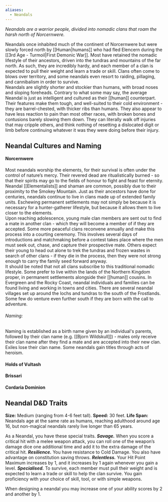 ```yaml
---
aliases:
  - Neandals
---
```

*Neandals are a warrior people, divided into nomadic clans that roam the harsh north of Norcernwere.*  

Neandals once inhabited much of the continent of Norcernwere but were slowly forced north by [[Human|humans]] who had fled Elencern during the [[3rd Age - Turmoil|First Demonic War]]. Most have retained the nomadic lifestyle of their ancestors, driven into the tundras and mountains of the far north. As such, they are incredibly hardy, and each member of a clan is expected to pull their weight and learn a trade or skill. Clans often come to blows over territory, and some neandals even resort to raiding, pillaging, and cannibalism in order to survive.  
Neandals are slightly shorter and stockier than humans, with broad noses and sloping foreheads. Contrary to what some may say, the average Neandal is just as intelligent and cultured as their [[human]] counterpart. Their features make them tough, and well-suited to their cold environment - they are barrel-chested, with thicker ribs than humans. They also appear to have less reaction to pain than most other races, with broken bones and contusions barely slowing them down. They can literally walk off injuries that may cripple others, and think nothing of resetting a dislocated digit or limb before continuing whatever it was they were doing before their injury.
## Neandal Cultures and Naming
#### Norcernwere
Most neandals worship the elements, for their survival is often under the control of nature’s mercy. Their revered dead are ritualistically burned - so that their spirits may go to the fields of honour to fight and feast for eternity. Neandal [[Elementalists]] and shaman are common, possibly due to their proximity to the Smokey Mountain. Just as their ancestors have done for centuries, neandals continue to live in clans made up of extended family units. Eschewing permanent settlements may not simply be because it is necessary for a hunter-gatherer lifestyle, but because it allows them to live closer to the elements.  
Upon reaching adolescence, young male clan members are sent out to find a mate in another clan - which they will become a member of if they are accepted. Some more peaceful clans reconvene annually and make this process into a courting ceremony. This involves several days of introductions and matchmaking before a contest takes place where the men must seek out, chase, and capture their prospective mate. Others expect their young to head out alone to trek the tundras and frozen wastes in search of other clans - if they die in the process, then they were not strong enough to carry the family seed forward anyway.  
It should be noted that not all clans subscribe to this traditional nomadic lifestyle. Some prefer to live within the lands of the Northern Kingdom proper, in permanent settlements alongside their [[human]] cousins. In Evergreen and the Rocky Coast, neandal individuals and families can be found living and working in towns and cities. There are several neandal villages set up around the lochs and tundras to the south of the Frostlands. Some few do venture even further south if they are born with the call to adventure.
###### Naming:
Naming is established as a birth name given by an individual's parents, followed by their clan name (e.g. [[Bjorn Wildskull]]) - males only receive their clan name after they find a mate and are accepted into their new clan. Exiles lose their clan name. Some neandals gain titles through acts of heroism.
#### Holds of Vultash
#### Brissari
#### Cordaria Dominion
## Neandal D&D Traits
**Size:** Medium (ranging from 4-6 feet tall).
**Speed:** 30 feet.
**Life Span:** Neandals age at the same rate as humans, reaching adulthood around age 16, but non-magical neandals rarely live longer than 65 years.

As a Neandal, you have these special traits.
_**Savage.**_ When you score a critical hit with a melee weapon attack, you can roll one of the weapon’s damage dice one additional time and add it to the extra damage of the critical hit.
_**Resilience.**_ You have resistance to Cold Damage. You also have advantage on constitution saving throws.
_**Relentless.**_ Your Hit Point Maximum increases by 1, and it increases by 1 again whenever you gain a level.
_**Specialised.**_ To survive, each member must pull their weight and is expected to learn a trade or skill to help the clan survive. You gain proficiency with your choice of skill, tool, or with simple weapons.   

When designing a neandal you may increase one of your ability scores by 2 and another by 1.